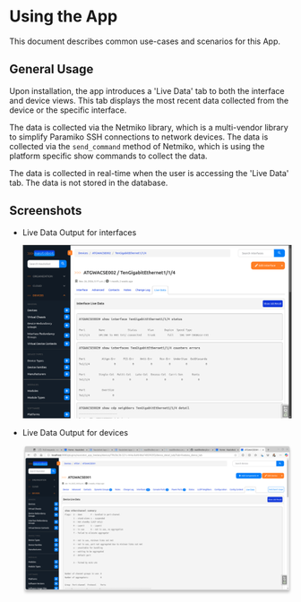 # Using the App

This document describes common use-cases and scenarios for this App.

## General Usage

Upon installation, the app introduces a 'Live Data' tab to both the interface and device views. This tab displays the most recent data collected from the device or the specific interface.

The data is collected via the Netmiko library, which is a multi-vendor library to simplify Paramiko SSH connections to network devices. The data is collected via the `send_command` method of Netmiko, which is using the platform specific show commands to collect the data.

The data is collected in real-time when the user is accessing the 'Live Data' tab. The data is not stored in the database.

## Screenshots

- Live Data Output for interfaces

  ![Livedata output screenshot](https://raw.githubusercontent.com/jifox/nautobot-app-livedata/develop/docs/images/livedata-app-output.png)

- Live Data Output for devices

  ![Livedata output screenshot](https://raw.githubusercontent.com/jifox/nautobot-app-livedata/develop/docs/images/livedata-device-output.png)
